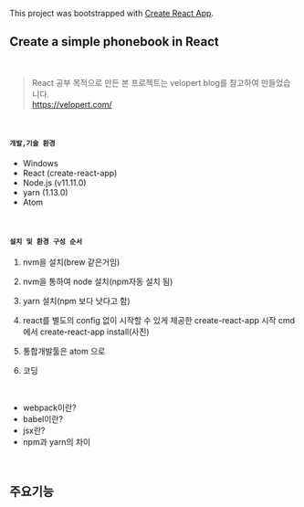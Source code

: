This project was bootstrapped with [Create React App](https://github.com/facebook/create-react-app).

## Create a simple phonebook in React

<br/>

> React 공부 목적으로 만든 본 프로젝트는 velopert blog를 참고하여 만들었습니다.  
> https://velopert.com/

<br/>

#### `개발,기술 환경`  

- Windows  
- React (create-react-app)  
- Node.js (v11.11.0)  
- yarn (1.13.0)  
- Atom  

<br/>

#### `설치 및 환경 구성 순서`  

1. nvm을 설치(brew 같은거임)
2. nvm을 통하여 node 설치(npm자동 설치 됨)
3. yarn 설치(npm 보다 낫다고 함)
4. react를 별도의 config 없이 시작할 수 있게 제공한 create-react-app 시작
	cmd에서 create-react-app install(사진)
  
5. 통합개발툴은 atom 으로
7. 코딩

<br/>

- webpack이란?
- babel이란?
- jsx란?
- npm과 yarn의 차이

<br/>


## 주요기능

